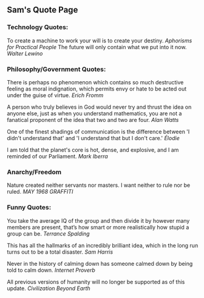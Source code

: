 ## Sam's Quote Page

### Technology Quotes:
To create a machine to work your will is to create your destiny.    _Aphorisms for Practical People_
The future will only contain what we put into it now.   _Walter Lewino_

### Philosophy/Government Quotes:
There is perhaps no phenomenon which contains so much destructive feeling as moral indignation, which permits envy or hate to be acted out under the guise of virtue.   _Erich Fromm_

A person who truly believes in God would never try and thrust the idea on anyone else, just as when you understand mathematics, you are not a fanatical proponent of the idea that two and two are four.    _Alan Watts_

One of the finest shadings of communication is the difference between 'I didn't understand that' and 'I understand that but I don't care.'
_Élodie_

I am told that the planet's core is hot, dense, and explosive, and I am reminded of our Parliament.   _Mark Iberra_

### Anarchy/Freedom
Nature created neither servants nor masters. I want neither to rule nor be ruled.   _MAY 1968 GRAFFITI_


### Funny Quotes:
You take the average IQ of the group and then divide it by however many members are present, that’s how smart or more realistically how stupid a group can be.    _Terrance Spalding_

This has all the hallmarks of an incredibly brilliant idea, which in the long run turns out to be a total disaster.   _Sam Harris_

Never in the history of calming down has someone calmed down by being told to calm down.    _Internet Proverb_

All previous versions of humanity will no longer be supported as of this update.    _Civilization Beyond Earth_
